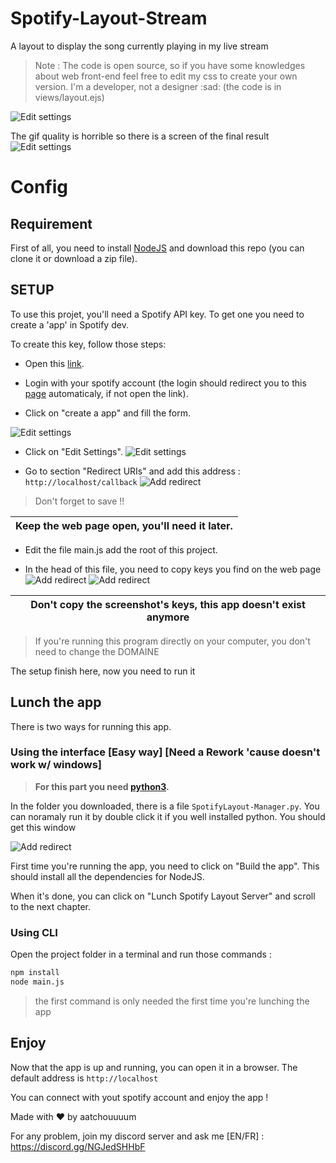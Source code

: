 # Spotify-Layout-Stream
A layout to display the song currently playing in my live stream

> Note : The code is open source, so if you have some knowledges about web front-end feel free to edit my css to create your own version. I'm a developer, not a designer :sad: (the code is in views/layout.ejs)

![Edit settings](screenshots/demo.gif)

The gif quality is horrible so there is a screen of the final result
![Edit settings](screenshots/layout.png)
# Config

## Requirement

First of all, you need to install [NodeJS](https://nodejs.org/en/) and download this repo (you can clone it or download a zip file).

## SETUP

To use this projet, you'll need a Spotify API key. To get one you need to create a 'app' in Spotify dev.

To create this key, follow those steps:

* Open this [link](https://developer.spotify.com/dashboard/login).

* Login with your spotify account (the login should redirect you to this [page](https://developer.spotify.com/dashboard/applications) automaticaly, if not open the link).

* Click on "create a app" and fill the form.

![Edit settings](screenshots/createAppAPI.png)

* Click on "Edit Settings".
![Edit settings](screenshots/ClickEditSettings.png)

* Go to section "Redirect URIs" and add this address : `http://localhost/callback`
![Add redirect](screenshots/addRedirectURL.png)
> Don't forget to save !!

| Keep the web page open, you'll need it later. |
|---|

* Edit the file main.js add the root of this project.

* In the head of this file, you need to copy keys you find on the web page
 ![Add redirect](screenshots/FileHeader.png)
 ![Add redirect](screenshots/clientIDandSecret.png)
 
 | Don't copy the screenshot's keys, this app doesn't exist anymore |
|---|

 > If you're running this program directly on your computer, you don't need to change the DOMAINE

The setup finish here, now you need to run it

## Lunch the app

There is two ways for running this app.

### Using the interface [Easy way] [Need a Rework 'cause doesn't work w/ windows]


> **For this part you need [python3](https://www.python.org/downloads/).**

In the folder you downloaded, there is a file `SpotifyLayout-Manager.py`. You can noramaly run it by double click it if you well installed python. You should get this window

 ![Add redirect](screenshots/GUI.png)

 First time you're running the app, you need to click on "Build the app". This should install all the dependencies for NodeJS.

 When it's done, you can click on "Lunch Spotify Layout Server" and scroll to the next chapter.


### Using CLI

Open the project folder in a terminal and run those commands :
```bash
npm install
node main.js
```

> the first command is only needed the first time you're lunching the app


## Enjoy

Now that the app is up and running, you can open it in a browser. The default address is `http://localhost`

You can connect with yout spotify account and enjoy the app !


Made with ❤️ by aatchouuuum

For any problem, join my discord server and ask me [EN/FR] : https://discord.gg/NGJedSHHbF
